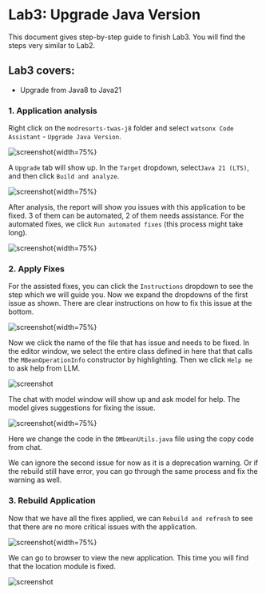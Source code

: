# Lab3: Upgrade Java Version

This document gives step-by-step guide to finish Lab3. You will find the steps very similar to Lab2.

## Lab3 covers:

- Upgrade from Java8 to Java21


### 1. Application analysis

Right click on the `modresorts-twas-j8` folder and select `watsonx Code Assistant` - `Upgrade Java Version`.

![screenshot](./images/VSC_upgrade_java.png){width=75%}

A `Upgrade` tab will show up. In the `Target` dropdown, select`Java 21 (LTS)`, and then click `Build and analyze`.

![screenshot](./images/VSC_upgrade_java_build_analysis.png){width=75%}

After analysis, the report will show you issues with this application to be fixed. 3 of them can be automated, 2 of them needs assistance. For the automated fixes, we click `Run automated fixes` (this process might take long).

![screenshot](./images/VSC_upgrade_java_analysis_result.png){width=75%}

### 2. Apply Fixes

For the assisted fixes, you can click the `Instructions` dropdown to see the step which we will guide you. Now we expand the dropdowns of the first issue as shown. There are clear instructions on how to fix this issue at the bottom.

![screenshot](./images/VSC_upgrade_java_assisted_fix.png){width=75%}

Now we click the name of the file that has issue and needs to be fixed. In the editor window, we select the entire class defined in here that that calls the `MBeanOperationInfo` constructor by highlighting. Then we click `Help me` to ask help from LLM.

![screenshot](./images/VSC_upgrade_java_help_me.png)

The chat with model window will show up and ask model for help. The model gives suggestions for fixing the issue.

![screenshot](./images/VSC_upgrade_java_chat_suggestions.png){width=75%}

Here we change the code in the `DMbeanUtils.java` file using the copy code from chat.

We can ignore the second issue for now as it is a deprecation warning. Or if the rebuild still have error, you can go through the same process and fix the warning as well.


### 3. Rebuild Application

Now that we have all the fixes applied, we can `Rebuild and refresh` to see that there are no more critical issues with the application.

![screenshot](./images/VSC_upgrade_java_rebuild.png){width=75%}

We can go to browser to view the new application. This time you will find that the location module is fixed.

![screenshot](./images/VSC_upgrade_java_location_fixed.png)